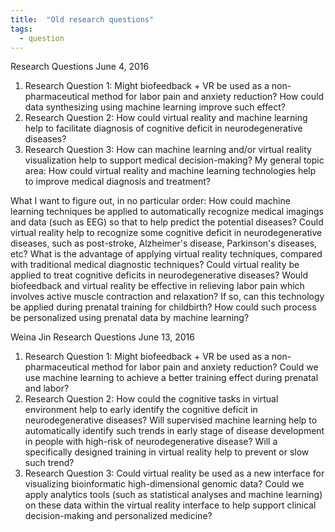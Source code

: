 ```yaml
---
title:  "Old research questions"
tags:
  - question
---
```


 Research Questions                                           June 4, 2016

1. Research Question 1: 
Might biofeedback + VR be used as a non-pharmaceutical method for labor pain and anxiety reduction? How could data synthesizing using machine learning improve such effect?
2. Research Question 2: 
How could virtual reality and machine learning help to facilitate diagnosis of cognitive deficit in neurodegenerative diseases?
3. Research Question 3: 
How can machine learning and/or virtual reality visualization help to support medical decision-making?
My general topic area: 
How could virtual reality and machine learning technologies help to improve medical diagnosis and treatment?

What I want to figure out, in no particular order:
How could machine learning techniques be applied to automatically recognize medical imagings and data (such as EEG) so that to help predict the potential diseases?
Could virtual reality help to recognize some cognitive deficit in neurodegenerative diseases, such as post-stroke, Alzheimer's disease, Parkinson's diseases, etc? What is the advantage of applying virtual reality techniques, compared with traditional medical diagnostic techniques?
Could virtual reality be applied to treat cognitive deficits in neurodegenerative diseases? 
Would biofeedback and virtual reality be effective in relieving labor pain which involves active muscle contraction and relaxation? If so, can this technology be applied during prenatal training for childbirth? How could such process be personalized using prenatal data by machine learning?


Weina Jin                                                    Research Questions                                          June 13, 2016

1. Research Question 1: 
Might biofeedback + VR be used as a non-pharmaceutical method for labor pain and anxiety reduction? Could we use machine learning to achieve a better training effect during prenatal and labor?
2. Research Question 2: 
How could the cognitive tasks in virtual environment help to early identify the cognitive deficit in neurodegenerative diseases? Will supervised machine learning help to automatically identify such trends in early stage of disease development in people with high-risk of neurodegenerative disease? Will a specifically designed training in virtual reality help to prevent or slow such trend?
3. Research Question 3: 
Could virtual reality be used as a new interface for visualizing bioinformatic high-dimensional genomic data? Could we apply analytics tools (such as statistical analyses and machine learning) on these data within the virtual reality interface to help support clinical decision-making and personalized medicine?
